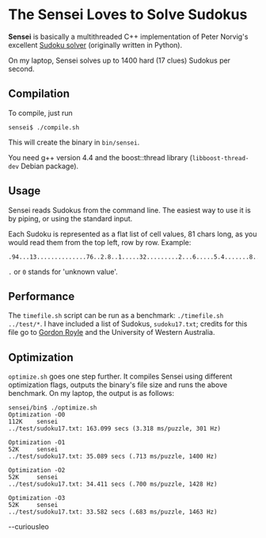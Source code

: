 # The Sensei Loves to Solve Sudokus

**Sensei** is basically a multithreaded C++ implementation of Peter
Norvig's excellent [Sudoku solver](http://norvig.com/sudoku.html "Peter 
Norvig's Sudoku solver explained") (originally written in Python).

On my laptop, Sensei solves up to 1400 hard (17 clues) Sudokus per second.

## Compilation

To compile, just run
	
	sensei$ ./compile.sh

This will create the binary in `bin/sensei`.

You need g++ version 4.4 and the boost::thread library (`libboost-thread-dev`
Debian package).

## Usage

Sensei reads Sudokus from the command line. The easiest way to use it
is by piping, or using the standard input.

Each Sudoku is represented as a flat list of cell values, 81 chars long,
as you would read them from the top left, row by row. Example:

	.94...13..............76..2.8..1.....32.........2...6.....5.4.......8..7..63.4..8

`.` or `0` stands for 'unknown value'.

## Performance

The `timefile.sh` script can be run as a benchmark: `./timefile.sh
../test/*`. I have included a list of Sudokus, `sudoku17.txt`; credits for
this file go to [Gordon
Royle](http://mapleta.maths.uwa.edu.au/~gordon/sudokumin.php "Gordon Royle's
'Minimum Sudoku' website") and the University of Western Australia.

## Optimization

`optimize.sh` goes one step further. It compiles Sensei using different
optimization flags, outputs the binary's file size and runs the above
benchmark. On my laptop, the output is as follows:

	sensei/bin$ ./optimize.sh 
	Optimization -O0
	112K    sensei
	../test/sudoku17.txt: 163.099 secs (3.318 ms/puzzle, 301 Hz)

	Optimization -O1
	52K     sensei
	../test/sudoku17.txt: 35.089 secs (.713 ms/puzzle, 1400 Hz)

	Optimization -O2
	52K     sensei
	../test/sudoku17.txt: 34.411 secs (.700 ms/puzzle, 1428 Hz)

	Optimization -O3
	52K     sensei
	../test/sudoku17.txt: 33.582 secs (.683 ms/puzzle, 1463 Hz)

--curiousleo
